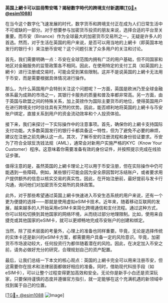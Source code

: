 **英国上網卡可以註冊幣安嗎？揭秘數字時代的跨境支付新選擇[[TG💪+ @esim1088](https://t.me/s/esim1088)]**

在当今这个数字化飞速发展的时代，数字货币和跨境支付正在成为人们日常生活中不可或缺的一部分。对于想要参与加密货币投资的朋友来说，选择合适的平台至关重要。而币安（Binance）作为全球最大的加密货币交易所之一，无疑是许多人的首选。然而，对于生活在英国的用户来说，是否可以用当地的上網卡（即英国本地发行的银行卡）来注册币安呢？这个问题引发了众多用户的关注和讨论。

首先，我们需要明确一点：币安在全球范围内拥有广泛的用户基础，但不同国家和地区对金融服务的监管政策各不相同。因此，在使用特定的支付工具（如英国的上網卡）进行注册或交易时，可能会受到某些限制。这并不是说英国的上網卡无法用于币安，而是需要根据具体情况进行操作。

那么，为什么英国用户会特别关注这个问题呢？一方面，英国是欧洲乃至全球金融体系最为成熟的市场之一，其银行卡服务的质量和普及率都非常高。另一方面，由于英国与欧盟之间的特殊关系，加上英镑作为国际主要货币的地位，使得英国用户在进行跨境支付时往往具有天然的优势。因此，能否顺利地将英国的上網卡与币安账户绑定，直接关系到用户的资金流动效率和个人投资体验。

接下来，我们来探讨一下实际操作中的注意事项。首先，确保你的上網卡支持国际支付功能。大多数英国发行的银行卡都具备这一特性，但为了避免不必要的麻烦，建议在注册之前先确认这一点。其次，了解币安的注册流程和身份验证要求。币安为了符合全球反洗钱法规（AML），通常会对新用户实施严格的KYC（Know Your Customer）程序。这意味着你需要准备有效的身份证件，并按照提示完成在线验证步骤。

值得注意的是，虽然英国的上網卡理论上可以用于币安注册，但在实际操作中仍可能遇到一些障碍。例如，某些银行可能会因为安全原因暂时冻结账户，或者要求用户提供额外的信息以核实交易的真实性。因此，在开始注册前，最好提前与发卡行沟通，询问他们对加密货币交易所的具体政策。

此外，对于那些希望通过英国上網卡快速进入币安生态系统的用户来说，还有一个更为便捷的选择——那就是使用虚拟eSIM卡技术。近年来，随着移动互联网的发展，越来越多的人开始采用eSIM卡来简化跨境通信和支付流程。通过这种方式，你可以轻松切换到其他国家的网络环境，从而绕过部分地理限制。比如，使用来自捷克或其他国家的eSIM卡，就可以更顺畅地完成币安账户的创建和绑定。

当然，除了技术层面的考量外，心理上的准备也同样重要。毕竟，无论是选择传统的实体卡还是新兴的eSIM卡方案，都需要用户具备一定的风险意识。毕竟，加密货币市场波动较大，任何投资行为都伴随着潜在的风险。因此，在决定加入币安之前，请务必做好充分的研究，合理规划自己的资产配置。

最后，让我们总结一下本文的核心观点：英国的上網卡完全可以用来注册币安，但这需要你在技术和法律层面都做好相应的准备。同时，借助现代科技手段（如eSIM卡），可以让整个过程变得更加高效和安全。无论你是新手小白还是资深玩家，只要保持谨慎的态度并遵循官方指引，就一定能够在这个充满机遇的新领域中找到属于自己的位置。

[[TG💪+ @esim1088](https://t.me/s/esim1088) ![Image](https://i.postimg.cc/4NQfJmqS/Snipaste-2025-05-13-00-14-12.png)]